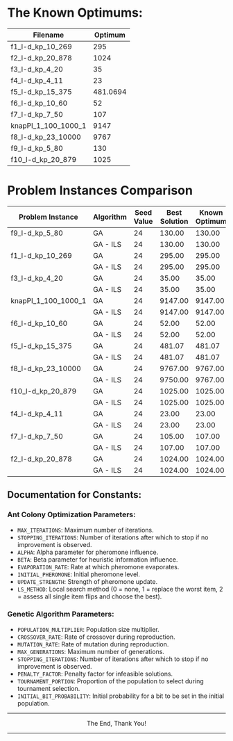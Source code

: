 # The Known Optimums:

| Filename            | Optimum  |
| ------------------- | -------- |
| f1_l-d_kp_10_269    | 295      |
| f2_l-d_kp_20_878    | 1024     |
| f3_l-d_kp_4_20      | 35       |
| f4_l-d_kp_4_11      | 23       |
| f5_l-d_kp_15_375    | 481.0694 |
| f6_l-d_kp_10_60     | 52       |
| f7_l-d_kp_7_50      | 107      |
| knapPI_1_100_1000_1 | 9147     |
| f8_l-d_kp_23_10000  | 9767     |
| f9_l-d_kp_5_80      | 130      |
| f10_l-d_kp_20_879   | 1025     |

# Problem Instances Comparison

| Problem Instance     | Algorithm | Seed Value | Best Solution | Known Optimum | Runtime (seconds) |
|----------------------|-----------|------------|---------------|---------------|-------------------|
| f9_l-d_kp_5_80       | GA        | 24         | 130.00        | 130.00        | 0.00              |
|                      | GA - ILS  | 24         | 130.00        | 130.00        | 0.01              |
| f1_l-d_kp_10_269     | GA        | 24         | 295.00        | 295.00        | 0.00              |
|                      | GA - ILS  | 24         | 295.00        | 295.00        | 0.01              |
| f3_l-d_kp_4_20       | GA        | 24         | 35.00         | 35.00         | 0.00              |
|                      | GA - ILS  | 24         | 35.00         | 35.00         | 0.00              |
| knapPI_1_100_1000_1  | GA        | 24         | 9147.00       | 9147.00       | 7.00              |
|                      | GA - ILS  | 24         | 9147.00       | 9147.00       | 0.22              |
| f6_l-d_kp_10_60      | GA        | 24         | 52.00         | 52.00         | 0.00              |
|                      | GA - ILS  | 24         | 52.00         | 52.00         | 0.00              |
| f5_l-d_kp_15_375     | GA        | 24         | 481.07        | 481.07        | 0.00              |
|                      | GA - ILS  | 24         | 481.07        | 481.07        | 0.01              |
| f8_l-d_kp_23_10000   | GA        | 24         | 9767.00       | 9767.00       | 0.00              |
|                      | GA - ILS  | 24         | 9750.00       | 9767.00       | 0.01              |
| f10_l-d_kp_20_879    | GA        | 24         | 1025.00       | 1025.00       | 0.00              |
|                      | GA - ILS  | 24         | 1025.00       | 1025.00       | 0.01              |
| f4_l-d_kp_4_11       | GA        | 24         | 23.00         | 23.00         | 0.00              |
|                      | GA - ILS  | 24         | 23.00         | 23.00         | 0.00              |
| f7_l-d_kp_7_50       | GA        | 24         | 105.00        | 107.00        | 0.00              |
|                      | GA - ILS  | 24         | 107.00        | 107.00        | 0.00              |
| f2_l-d_kp_20_878     | GA        | 24         | 1024.00       | 1024.00       | 0.00              |
|                      | GA - ILS  | 24         | 1024.00       | 1024.00       | 0.01              |

## Documentation for Constants:

### Ant Colony Optimization Parameters:
- `MAX_ITERATIONS`: Maximum number of iterations.
- `STOPPING_ITERATIONS`: Number of iterations after which to stop if no improvement is observed.
- `ALPHA`: Alpha parameter for pheromone influence.
- `BETA`: Beta parameter for heuristic information influence.
- `EVAPORATION_RATE`: Rate at which pheromone evaporates.
- `INITIAL_PHEROMONE`: Initial pheromone level.
- `UPDATE_STRENGTH`: Strength of pheromone update.
- `LS_METHOD`: Local search method (0 = none, 1 = replace the worst item, 2 = assess all single item flips and choose the best).

### Genetic Algorithm Parameters:
- `POPULATION_MULTIPLIER`: Population size multiplier.
- `CROSSOVER_RATE`: Rate of crossover during reproduction.
- `MUTATION_RATE`: Rate of mutation during reproduction.
- `MAX_GENERATIONS`: Maximum number of generations.
- `STOPPING_ITERATIONS`: Number of iterations after which to stop if no improvement is observed.
- `PENALTY_FACTOR`: Penalty factor for infeasible solutions.
- `TOURNAMENT_PORTION`: Proportion of the population to select during tournament selection.
- `INITIAL_BIT_PROBABILITY`: Initial probability for a bit to be set in the initial population.

---

<p align="center"> The End, Thank You! </P>

---
